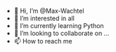 - 👋 Hi, I’m @Max-Wachtel
- 👀 I’m interested in all
- 🌱 I’m currently learning Python
- 💞️ I’m looking to collaborate on ...
- 📫 How to reach me 

<!---
Max-Wachtel/Max-Wachtel is a ✨ special ✨ repository because its `README.md` (this file) appears on your GitHub profile.
You can click the Preview link to take a look at your changes.
--->
